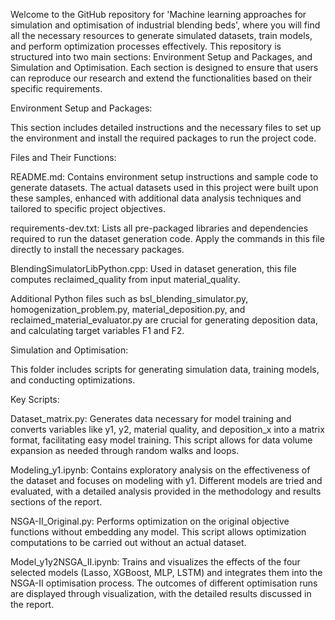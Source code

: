 Welcome to the GitHub repository for 'Machine learning approaches for simulation and optimisation of industrial blending beds', where you will find all the necessary resources to generate simulated datasets, train models, and perform optimization processes effectively. This repository is structured into two main sections: Environment Setup and Packages, and Simulation and Optimisation. Each section is designed to ensure that users can reproduce our research and extend the functionalities based on their specific requirements.

Environment Setup and Packages:

This section includes detailed instructions and the necessary files to set up the environment and install the required packages to run the project code.

Files and Their Functions:

README.md: Contains environment setup instructions and sample code to generate datasets. The actual datasets used in this project were built upon these samples, enhanced with additional data analysis techniques and tailored to specific project objectives.

requirements-dev.txt: Lists all pre-packaged libraries and dependencies required to run the dataset generation code. Apply the commands in this file directly to install the necessary packages.

BlendingSimulatorLibPython.cpp: Used in dataset generation, this file computes reclaimed_quality from input material_quality.

Additional Python files such as bsl_blending_simulator.py, homogenization_problem.py, material_deposition.py, and reclaimed_material_evaluator.py are crucial for generating deposition data, and calculating target variables F1 and F2.

Simulation and Optimisation:

This folder includes scripts for generating simulation data, training models, and conducting optimizations.

Key Scripts:

Dataset_matrix.py: Generates data necessary for model training and converts variables like y1, y2, material quality, and deposition_x into a matrix format, facilitating easy model training. This script allows for data volume expansion as needed through random walks and loops.

Modeling_y1.ipynb: Contains exploratory analysis on the effectiveness of the dataset and focuses on modeling with y1. Different models are tried and evaluated, with a detailed analysis provided in the methodology and results sections of the report.

NSGA-II_Original.py: Performs optimization on the original objective functions without embedding any model. This script allows optimization computations to be carried out without an actual dataset.

Model_y1y2NSGA_II.ipynb: Trains and visualizes the effects of the four selected models (Lasso, XGBoost, MLP, LSTM) and integrates them into the NSGA-II optimisation process. The outcomes of different optimisation runs are displayed through visualization, with the detailed results discussed in the report.
